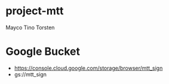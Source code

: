 # project-mtt
Mayco Tino Torsten

# Google Bucket
- https://console.cloud.google.com/storage/browser/mtt_sign
- gs://mtt_sign
